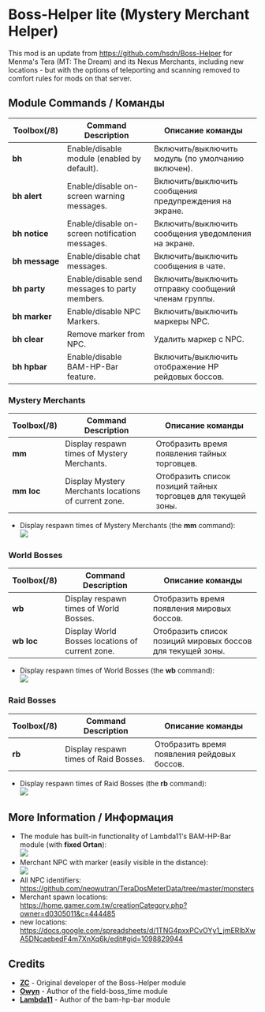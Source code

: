 # Boss-Helper lite (Mystery Merchant Helper)

This mod is an update from https://github.com/hsdn/Boss-Helper for Menma's Tera (MT: The Dream) and its Nexus Merchants, including new locations - but with the options of teleporting and scanning removed to comfort rules for mods on that server.

## Module Commands / Команды
Toolbox(/8) | Command Description | Описание команды
--- | --- | ---
**bh** | Enable/disable module (enabled by default). | Включить/выключить модуль (по умолчанию включен).
**bh&nbsp;alert** | Enable/disable on-screen warning messages. | Включить/выключить сообщения предупреждения на экране.
**bh&nbsp;notice** | Enable/disable on-screen notification messages. | Включить/выключить сообщения уведомления на экране.
**bh&nbsp;message** | Enable/disable chat messages. | Включить/выключить сообщения в чате.
**bh&nbsp;party** | Enable/disable send messages to party members. | Включить/выключить отправку сообщений членам группы.
**bh&nbsp;marker** | Enable/disable NPC Markers. | Включить/выключить маркеры NPC.
**bh&nbsp;clear** | Remove marker from NPC. | Удалить маркер с NPC.
**bh&nbsp;hpbar** | Enable/disable BAM-HP-Bar feature. | Включить/выключить отображение HP рейдовых боссов.

### Mystery Merchants
Toolbox(/8) | Command Description | Описание команды
--- | --- | ---
**mm** | Display respawn times of Mystery Merchants. | Отобразить время появления тайных торговцев.
**mm&nbsp;loc** | Display Mystery Merchants locations of current zone. | Отобразить список позиций тайных торговцев для текущей зоны.

* Display respawn times of Mystery Merchants (the **mm** command):   
  ![](https://i.imgur.com/MRSGHDo.png)

### World Bosses
Toolbox(/8) | Command Description | Описание команды
--- | --- | ---
**wb** | Display respawn times of World Bosses. | Отобразить время появления мировых боссов.
**wb&nbsp;loc** | Display World Bosses locations of current zone. | Отобразить список позиций мировых боссов для текущей зоны.

* Display respawn times of World Bosses (the **wb** command):   
  ![](https://i.imgur.com/RPXfTFV.png)

### Raid Bosses
Toolbox(/8) | Command Description | Описание команды
--- | --- | ---
**rb** | Display respawn times of Raid Bosses. | Отобразить время появления рейдовых боссов.

* Display respawn times of Raid Bosses (the **rb** command):   
  ![](https://i.imgur.com/A6kpUCK.png)

## More Information / Информация

* The module has built-in functionality of Lambda11's BAM-HP-Bar module (with **fixed Ortan**):   
  ![](https://i.imgur.com/kLNyQJL.png)
* Merchant NPC with marker (easily visible in the distance):   
  ![](https://i.imgur.com/tdIJKJv.png)
* All NPC identifiers: https://github.com/neowutran/TeraDpsMeterData/tree/master/monsters
* Merchant spawn locations: https://home.gamer.com.tw/creationCategory.php?owner=d0305011&c=444485
* new locations: https://docs.google.com/spreadsheets/d/1TNG4pxxPCvOYy1_jmERlbXwA5DNcaebedF4m7XnXq6k/edit#gid=1098829944

## Credits
- **[ZC](https://github.com/tera-mod)** - Original developer of the Boss-Helper module
- **[Owyn](https://github.com/Owyn)** - Author of the field-boss_time module
- **[Lambda11](https://github.com/Lambda11)** - Author of the bam-hp-bar module
